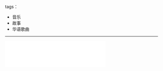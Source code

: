 tags：  
  - 音乐                   
  - 故事         
  - 华语歌曲
---  
<iframe frameborder="no" border="0" marginwidth="0" marginheight="0" width=330 height=86 src="//music.163.com/outchain/player?type=2&id=25706279&auto=1&height=66"></iframe>